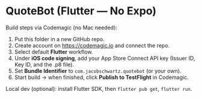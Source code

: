 # QuoteBot (Flutter — No Expo)

Build steps via Codemagic (no Mac needed):

1) Put this folder in a new GitHub repo.
2) Create account on https://codemagic.io and connect the repo.
3) Select default **Flutter** workflow.
4) Under **iOS code signing**, add your App Store Connect API key (Issuer ID, Key ID, and the .p8 file).
5) Set **Bundle Identifier** to `com.jacobschwartz.quotebot` (or your own).
6) Start build → when finished, click **Publish to TestFlight** in Codemagic.

Local dev (optional): install Flutter SDK, then `flutter pub get`, `flutter run`.
